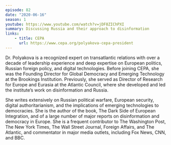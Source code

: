 ```yaml
---
episode: 82
date: "2020-06-16"
season: 1
youtube: https://www.youtube.com/watch?v=jDF8ZIChPXI
summary: Discussing Russia and their approach to disinformation
links:
    - title: CEPA
      url: https://www.cepa.org/polyakova-cepa-president
---
```

Dr. Polyakova is a recognized expert on transatlantic relations with over a decade of leadership experience and deep expertise on European politics, Russian foreign policy, and digital technologies. Before joining CEPA, she was the Founding Director for Global Democracy and Emerging Technology at the Brookings Institution. Previously, she served as Director of Research for Europe and Eurasia at the Atlantic Council, where she developed and led the institute’s work on disinformation and Russia.

She writes extensively on Russian political warfare, European security, digital authoritarianism, and the implications of emerging technologies to democracies. She is the author of the book, The Dark Side of European Integration, and of a large number of major reports on disinformation and democracy in Europe. She is a frequent contributor to The Washington Post, The New York Times, The Wall Street Journal, Foreign Affairs, and The Atlantic, and commentator in major media outlets, including Fox News, CNN, and BBC.
